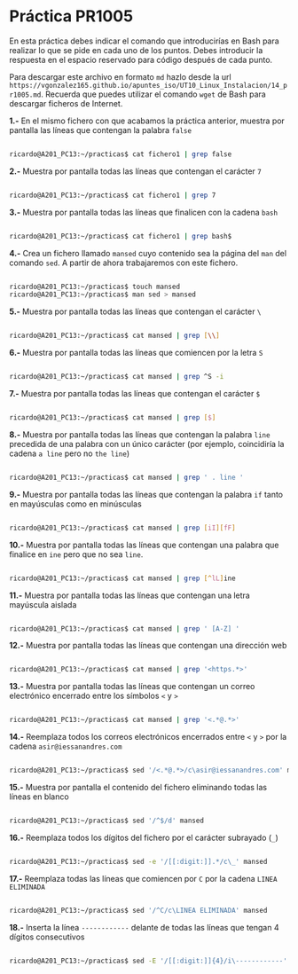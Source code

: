 # Práctica PR1005

En esta práctica debes indicar el comando que introducirías en Bash para realizar lo que se pide en cada uno de los puntos. Debes introducir la respuesta en el espacio reservado para código después de cada punto.

Para descargar este archivo en formato `md` hazlo desde la url `https://vgonzalez165.github.io/apuntes_iso/UT10_Linux_Instalacion/14_pr1005.md`. Recuerda que puedes utilizar el comando `wget` de Bash para descargar ficheros de Internet.

**1.-** En el mismo fichero con que acabamos la práctica anterior, muestra por pantalla las líneas que contengan la palabra `false`

```bash

ricardo@A201_PC13:~/practicas$ cat fichero1 | grep false

```

**2.-** Muestra por pantalla todas las líneas que contengan el carácter `7`

```bash

ricardo@A201_PC13:~/practicas$ cat fichero1 | grep 7

```

**3.-** Muestra por pantalla todas las líneas que finalicen con la cadena `bash`

```bash

ricardo@A201_PC13:~/practicas$ cat fichero1 | grep bash$

```

**4.-** Crea un fichero llamado `mansed` cuyo contenido sea la página del `man` del comando `sed`. A partir de ahora trabajaremos con este fichero.

```bash

ricardo@A201_PC13:~/practicas$ touch mansed
ricardo@A201_PC13:~/practicas$ man sed > mansed

```

**5.-** Muestra por pantalla todas las líneas que contengan el carácter `\`

```bash

ricardo@A201_PC13:~/practicas$ cat mansed | grep [\\]

```

**6.-** Muestra por pantalla todas las líneas que comiencen por la letra `S`

```bash

ricardo@A201_PC13:~/practicas$ cat mansed | grep ^S -i

```

**7.-** Muestra por pantalla todas las líneas que contengan el carácter `$`

```bash

ricardo@A201_PC13:~/practicas$ cat mansed | grep [$]

```

**8.-** Muestra por pantalla todas las líneas que contengan la palabra `line` precedida de una palabra con un único carácter (por ejemplo, coincidiría la cadena `a line` pero no `the line`)

```bash

ricardo@A201_PC13:~/practicas$ cat mansed | grep ' . line '

```

**9.-** Muestra por pantalla todas las líneas que contengan la palabra `if` tanto en mayúsculas como en minúsculas

```bash

ricardo@A201_PC13:~/practicas$ cat mansed | grep [iI][fF]

```

**10.-** Muestra por pantalla todas las líneas que contengan una palabra que finalice en `ine` pero que no sea `line`.

```bash

ricardo@A201_PC13:~/practicas$ cat mansed | grep [^lL]ine

```

**11.-** Muestra por pantalla todas las líneas que contengan una letra mayúscula aislada

```bash

ricardo@A201_PC13:~/practicas$ cat mansed | grep ' [A-Z] '

```

**12.-** Muestra por pantalla todas las líneas que contengan una dirección web

```bash

ricardo@A201_PC13:~/practicas$ cat mansed | grep '<https.*>'

```

**13.-** Muestra por pantalla todas las líneas que contengan un correo electrónico encerrado entre los símbolos `<` y `>`

```bash

ricardo@A201_PC13:~/practicas$ cat mansed | grep '<.*@.*>'

```

**14.-** Reemplaza todos los correos electrónicos encerrados entre `<` y `>` por la cadena `asir@iessanandres.com`

```bash

ricardo@A201_PC13:~/practicas$ sed '/<.*@.*>/c\asir@iessanandres.com' mansed

```

**15.-** Muestra por pantalla el contenido del fichero eliminando todas las líneas en blanco 

```bash

ricardo@A201_PC13:~/practicas$ sed '/^$/d' mansed

```

**16.-** Reemplaza todos los dígitos del fichero por el carácter subrayado (`_`)

```bash

ricardo@A201_PC13:~/practicas$ sed -e '/[[:digit:]].*/c\_' mansed

```

**17.-** Reemplaza todas las líneas que comiencen por `C` por la cadena `LINEA ELIMINADA`

```bash

ricardo@A201_PC13:~/practicas$ sed '/^C/c\LINEA ELIMINADA' mansed

```

**18.-** Inserta la línea `------------` delante de todas las líneas que tengan 4 dígitos consecutivos

```bash

ricardo@A201_PC13:~/practicas$ sed -E '/[[:digit:]]{4}/i\------------' mansed

```